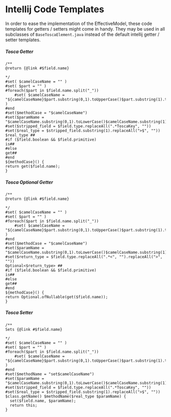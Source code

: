 # Intellij Code Templates

In order to ease the implementation of the EffectiveModel, these code templates for getters / setters might come in handy. They may be used in all subclasses of `BaseToscaElement.java` instead of the default intellij getter / setter templates.

##### Tosca Getter
```
/**
@return {@link #$field.name}

*/
#set( $camelCaseName = "" )
#set( $part = "" )
#foreach($part in $field.name.split("_"))
    #set( $camelCaseName = "${camelCaseName}$part.substring(0,1).toUpperCase()$part.substring(1).toLowerCase()" )
#end
#set($methodCase = "$camelCaseName")
#set($paramName = "$camelCaseName.substring(0,1).toLowerCase()$camelCaseName.substring(1)")
#set($stripped_field = $field.type.replaceAll(".*ToscaKey", ""))
#set($real_type = $stripped_field.substring(1).replaceAll(">$", ""))
$real_type ##
#if ($field.boolean && $field.primitive)
is##
#else
get##
#end
${methodCase}() {
return get($field.name);
}
```

##### Tosca Optional Getter
```
/**
@return {@link #$field.name}

*/
#set( $camelCaseName = "" )
#set( $part = "" )
#foreach($part in $field.name.split("_"))
    #set( $camelCaseName = "${camelCaseName}$part.substring(0,1).toUpperCase()$part.substring(1).toLowerCase()" )
#end
#set($methodCase = "$camelCaseName")
#set($paramName = "$camelCaseName.substring(0,1).toLowerCase()$camelCaseName.substring(1)")
#set($return_type = $field.type.replaceAll(".*<", "").replaceAll(">", ""))
Optional<$return_type> ##
#if ($field.boolean && $field.primitive)
is##
#else
get##
#end
${methodCase}() {
return Optional.ofNullable(get($field.name));
}
```

##### Tosca Setter
```
/**
Sets {@link #$field.name}

*/
#set( $camelCaseName = "" )
#set( $part = "" )
#foreach($part in $field.name.split("_"))
    #set( $camelCaseName = "${camelCaseName}$part.substring(0,1).toUpperCase()$part.substring(1).toLowerCase()" )
#end
#set($methodName = "set$camelCaseName")
#set($paramName = "$camelCaseName.substring(0,1).toLowerCase()$camelCaseName.substring(1)")
#set($stripped_field = $field.type.replaceAll(".*ToscaKey", ""))
#set($real_type = $stripped_field.substring(1).replaceAll(">$", ""))
$class.getName() $methodName($real_type $paramName) {
  set($field.name, $paramName);
  return this;
}
```
